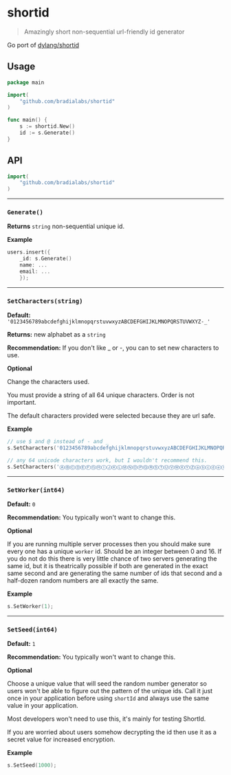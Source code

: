 shortid
=======

> Amazingly short non-sequential url-friendly id generator

Go port of [dylang/shortid](https://github.com/dylang/shortid)


Usage
-----

```go
package main

import(
	"github.com/bradialabs/shortid"
)

func main() {
	s := shortid.New()
	id := s.Generate()
}
```

API
---

```go
import(
	"github.com/bradialabs/shortid"
)
```

---------------------------------------

### `Generate()`

__Returns__ `string` non-sequential unique id.

__Example__

```go
users.insert({
    _id: s.Generate()
    name: ...
    email: ...
    });
```

---------------------------------------

### `SetCharacters(string)`

__Default:__ `'0123456789abcdefghijklmnopqrstuvwxyzABCDEFGHIJKLMNOPQRSTUVWXYZ-_'`

__Returns:__ new alphabet as a `string` 

__Recommendation:__ If you don't like _ or -, you can to set new characters to use. 

__Optional__

Change the characters used.

You must provide a string of all 64 unique characters. Order is not important.

The default characters provided were selected because they are url safe.

__Example__

```go
// use $ and @ instead of - and _
s.SetCharacters('0123456789abcdefghijklmnopqrstuvwxyzABCDEFGHIJKLMNOPQRSTUVWXYZ$@');
```

```go
// any 64 unicode characters work, but I wouldn't recommend this.
s.SetCharacters('ⒶⒷⒸⒹⒺⒻⒼⒽⒾⒿⓀⓁⓂⓃⓄⓅⓆⓇⓈⓉⓊⓋⓌⓍⓎⓏⓐⓑⓒⓓⓔⓕⓖⓗⓘⓙⓚⓛⓜⓝⓞⓟⓠⓡⓢⓣⓤⓥⓦⓧⓨⓩ①②③④⑤⑥⑦⑧⑨⑩⑪⑫');
```

---------------------------------------

### `SetWorker(int64)`

__Default:__ `0`

__Recommendation:__ You typically won't want to change this.

__Optional__

If you are running multiple server processes then you should make sure every one has a unique `worker` id. Should be an integer between 0 and 16. 
If you do not do this there is very little chance of two servers generating the same id, but it is theatrically possible 
if both are generated in the exact same second and are generating the same number of ids that second and a half-dozen random numbers are all exactly the same. 

__Example__

```go
s.SetWorker(1);
```

---------------------------------------

### `SetSeed(int64)`

__Default:__ `1`

__Recommendation:__ You typically won't want to change this.

__Optional__

Choose a unique value that will seed the random number generator so users won't be able to figure out the pattern of the unique ids. Call it just once in your application before using `shortId` and always use the same value in your application.

Most developers won't need to use this, it's mainly for testing ShortId. 

If you are worried about users somehow decrypting the id then use it as a secret value for increased encryption.

__Example__

```go
s.SetSeed(1000);
```
